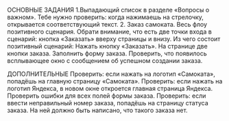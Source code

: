 ОСНОВНЫЕ ЗАДАНИЯ
1.Выпадающий список в разделе «Вопросы о важном». Тебе нужно проверить: когда нажимаешь на стрелочку, открывается соответствующий текст.
2. Заказ самоката. Весь флоу позитивного сценария. Обрати внимание, что есть две точки входа в сценарий: кнопка «Заказать» вверху страницы и внизу.
Из чего состоит позитивный сценарий:
Нажать кнопку «Заказать». На странице две кнопки заказа.
Заполнить форму заказа.
Проверить, что появилось всплывающее окно с сообщением об успешном создании заказа.

ДОПОЛНИТЕЛЬНЫЕ
Проверить: если нажать на логотип «Самоката», попадёшь на главную страницу «Самоката».
Проверить: если нажать на логотип Яндекса, в новом окне откроется главная страница Яндекса.
Проверить ошибки для всех полей формы заказа.
Проверить: если ввести неправильный номер заказа, попадёшь на страницу статуса заказа. На ней должно быть написано, что такого заказа нет.